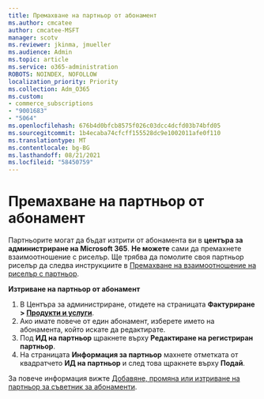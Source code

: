 ```yaml
---
title: Премахване на партньор от абонамент
ms.author: cmcatee
author: cmcatee-MSFT
manager: scotv
ms.reviewer: jkinma, jmueller
ms.audience: Admin
ms.topic: article
ms.service: o365-administration
ROBOTS: NOINDEX, NOFOLLOW
localization_priority: Priority
ms.collection: Adm_O365
ms.custom:
- commerce_subscriptions
- "9001683"
- "5064"
ms.openlocfilehash: 676b4d0bfcb8575f026c03dcc4dcfd03b74bfd05
ms.sourcegitcommit: 1b4ecaba74cfcff155528dc9e1002011afe0f110
ms.translationtype: MT
ms.contentlocale: bg-BG
ms.lasthandoff: 08/21/2021
ms.locfileid: "58450759"
---
```

# <a name="remove-a-partner-from-a-subscription"></a>Премахване на партньор от абонамент

Партньорите могат да бъдат изтрити от абонамента ви в **центъра за администриране на Microsoft 365**. **Не можете** сами да премахнете взаимоотношение с риселър. Ще трябва да помолите своя партньор риселър да следва инструкциите в [Премахване на взаимоотношение на риселър с партньор](https://docs.microsoft.com/partner-center/remove-a-relationship).

**Изтриване на партньор от абонамент**

1. В Центъра за администриране, отидете на страницата **Фактуриране > [Продукти и услуги](https://go.microsoft.com/fwlink/p/?linkid=842054)**.
2. Ако имате повече от един абонамент, изберете името на абонамента, който искате да редактирате.
3. Под **ИД на партньор** щракнете върху **Редактиране на регистриран партньор**.
4. На страницата **Информация за партньор** махнете отметката от квадратчето **ИД на партньор** и след това щракнете върху **Подай**.

За повече информация вижте [Добавяне, промяна или изтриване на партньор за съветник за абонаменти](https://docs.microsoft.com/microsoft-365/admin/misc/add-partner?view=o365-worldwide).
